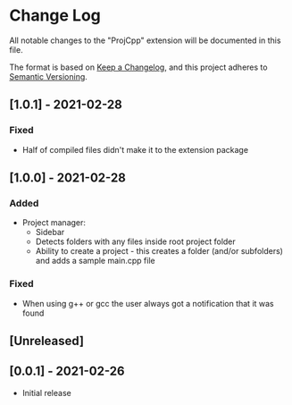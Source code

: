 # Change Log

All notable changes to the "ProjCpp" extension will be documented in this file.

The format is based on [Keep a Changelog](https://keepachangelog.com/en/1.0.0/),
and this project adheres to [Semantic Versioning](https://semver.org/spec/v2.0.0.html).

## [1.0.1] - 2021-02-28
### Fixed
- Half of compiled files didn't make it to the extension package

## [1.0.0] - 2021-02-28
### Added
- Project manager:
    - Sidebar
    - Detects folders with any files inside root project folder
    - Ability to create a project - this creates a folder (and/or subfolders) and adds a sample main.cpp file
### Fixed
- When using g++ or gcc the user always got a notification that it was found

## [Unreleased]

## [0.0.1] - 2021-02-26
- Initial release
